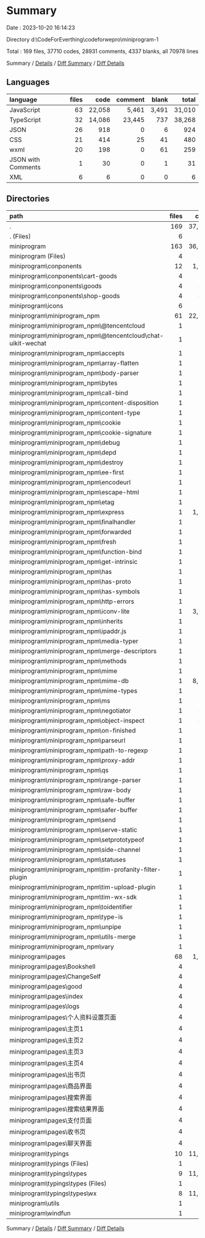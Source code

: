 # Summary

Date : 2023-10-20 16:14:23

Directory d:\\CodeForEverthing\\codeforwepro\\miniprogram-1

Total : 169 files,  37710 codes, 28931 comments, 4337 blanks, all 70978 lines

Summary / [Details](details.md) / [Diff Summary](diff.md) / [Diff Details](diff-details.md)

## Languages
| language | files | code | comment | blank | total |
| :--- | ---: | ---: | ---: | ---: | ---: |
| JavaScript | 63 | 22,058 | 5,461 | 3,491 | 31,010 |
| TypeScript | 32 | 14,086 | 23,445 | 737 | 38,268 |
| JSON | 26 | 918 | 0 | 6 | 924 |
| CSS | 21 | 414 | 25 | 41 | 480 |
| wxml | 20 | 198 | 0 | 61 | 259 |
| JSON with Comments | 1 | 30 | 0 | 1 | 31 |
| XML | 6 | 6 | 0 | 0 | 6 |

## Directories
| path | files | code | comment | blank | total |
| :--- | ---: | ---: | ---: | ---: | ---: |
| . | 169 | 37,710 | 28,931 | 4,337 | 70,978 |
| . (Files) | 6 | 826 | 6 | 4 | 836 |
| miniprogram | 163 | 36,884 | 28,925 | 4,333 | 70,142 |
| miniprogram (Files) | 4 | 106 | 6 | 2 | 114 |
| miniprogram\\conponents | 12 | 1,290 | 86 | 81 | 1,457 |
| miniprogram\\conponents\\cart-goods | 4 | 416 | 28 | 27 | 471 |
| miniprogram\\conponents\\goods | 4 | 442 | 29 | 27 | 498 |
| miniprogram\\conponents\\shop-goods | 4 | 432 | 29 | 27 | 488 |
| miniprogram\\icons | 6 | 6 | 0 | 0 | 6 |
| miniprogram\\miniprogram_npm | 61 | 22,025 | 5,453 | 3,487 | 30,965 |
| miniprogram\\miniprogram_npm\\@tencentcloud | 1 | 177 | 14 | 8 | 199 |
| miniprogram\\miniprogram_npm\\@tencentcloud\\chat-uikit-wechat | 1 | 177 | 14 | 8 | 199 |
| miniprogram\\miniprogram_npm\\accepts | 1 | 94 | 121 | 36 | 251 |
| miniprogram\\miniprogram_npm\\array-flatten | 1 | 39 | 27 | 11 | 77 |
| miniprogram\\miniprogram_npm\\body-parser | 1 | 617 | 317 | 197 | 1,131 |
| miniprogram\\miniprogram_npm\\bytes | 1 | 94 | 60 | 29 | 183 |
| miniprogram\\miniprogram_npm\\call-bind | 1 | 47 | 4 | 9 | 60 |
| miniprogram\\miniprogram_npm\\content-disposition | 1 | 180 | 201 | 90 | 471 |
| miniprogram\\miniprogram_npm\\content-type | 1 | 111 | 81 | 46 | 238 |
| miniprogram\\miniprogram_npm\\cookie | 1 | 151 | 78 | 54 | 283 |
| miniprogram\\miniprogram_npm\\cookie-signature | 1 | 30 | 25 | 9 | 64 |
| miniprogram\\miniprogram_npm\\debug | 1 | 326 | 223 | 118 | 667 |
| miniprogram\\miniprogram_npm\\depd | 1 | 320 | 108 | 123 | 551 |
| miniprogram\\miniprogram_npm\\destroy | 1 | 96 | 92 | 34 | 222 |
| miniprogram\\miniprogram_npm\\ee-first | 1 | 61 | 25 | 22 | 108 |
| miniprogram\\miniprogram_npm\\encodeurl | 1 | 19 | 41 | 13 | 73 |
| miniprogram\\miniprogram_npm\\escape-html | 1 | 52 | 24 | 15 | 91 |
| miniprogram\\miniprogram_npm\\etag | 1 | 61 | 57 | 26 | 144 |
| miniprogram\\miniprogram_npm\\express | 1 | 1,887 | 1,599 | 697 | 4,183 |
| miniprogram\\miniprogram_npm\\finalhandler | 1 | 162 | 124 | 63 | 349 |
| miniprogram\\miniprogram_npm\\forwarded | 1 | 52 | 35 | 16 | 103 |
| miniprogram\\miniprogram_npm\\fresh | 1 | 78 | 46 | 26 | 150 |
| miniprogram\\miniprogram_npm\\function-bind | 1 | 56 | 3 | 14 | 73 |
| miniprogram\\miniprogram_npm\\get-intrinsic | 1 | 317 | 15 | 32 | 364 |
| miniprogram\\miniprogram_npm\\has | 1 | 12 | 2 | 4 | 18 |
| miniprogram\\miniprogram_npm\\has-proto | 1 | 17 | 2 | 5 | 24 |
| miniprogram\\miniprogram_npm\\has-symbols | 1 | 44 | 9 | 18 | 71 |
| miniprogram\\miniprogram_npm\\http-errors | 1 | 174 | 70 | 58 | 302 |
| miniprogram\\miniprogram_npm\\iconv-lite | 1 | 3,194 | 266 | 458 | 3,918 |
| miniprogram\\miniprogram_npm\\inherits | 1 | 44 | 6 | 2 | 52 |
| miniprogram\\miniprogram_npm\\ipaddr.js | 1 | 626 | 2 | 58 | 686 |
| miniprogram\\miniprogram_npm\\media-typer | 1 | 132 | 102 | 49 | 283 |
| miniprogram\\miniprogram_npm\\merge-descriptors | 1 | 31 | 28 | 14 | 73 |
| miniprogram\\miniprogram_npm\\methods | 1 | 47 | 24 | 11 | 82 |
| miniprogram\\miniprogram_npm\\mime | 1 | 64 | 40 | 20 | 124 |
| miniprogram\\miniprogram_npm\\mime-db | 1 | 8,532 | 11 | 4 | 8,547 |
| miniprogram\\miniprogram_npm\\mime-types | 1 | 98 | 61 | 42 | 201 |
| miniprogram\\miniprogram_npm\\ms | 1 | 111 | 42 | 12 | 165 |
| miniprogram\\miniprogram_npm\\negotiator | 1 | 481 | 263 | 189 | 933 |
| miniprogram\\miniprogram_npm\\object-inspect | 1 | 487 | 6 | 40 | 533 |
| miniprogram\\miniprogram_npm\\on-finished | 1 | 107 | 90 | 50 | 247 |
| miniprogram\\miniprogram_npm\\parseurl | 1 | 86 | 54 | 31 | 171 |
| miniprogram\\miniprogram_npm\\path-to-regexp | 1 | 90 | 29 | 23 | 142 |
| miniprogram\\miniprogram_npm\\proxy-addr | 1 | 178 | 94 | 68 | 340 |
| miniprogram\\miniprogram_npm\\qs | 1 | 727 | 28 | 145 | 900 |
| miniprogram\\miniprogram_npm\\range-parser | 1 | 86 | 55 | 34 | 175 |
| miniprogram\\miniprogram_npm\\raw-body | 1 | 195 | 87 | 60 | 342 |
| miniprogram\\miniprogram_npm\\safe-buffer | 1 | 62 | 7 | 9 | 78 |
| miniprogram\\miniprogram_npm\\safer-buffer | 1 | 71 | 5 | 14 | 90 |
| miniprogram\\miniprogram_npm\\send | 1 | 600 | 356 | 200 | 1,156 |
| miniprogram\\miniprogram_npm\\serve-static | 1 | 122 | 61 | 40 | 223 |
| miniprogram\\miniprogram_npm\\setprototypeof | 1 | 23 | 3 | 4 | 30 |
| miniprogram\\miniprogram_npm\\side-channel | 1 | 113 | 16 | 8 | 137 |
| miniprogram\\miniprogram_npm\\statuses | 1 | 141 | 53 | 33 | 227 |
| miniprogram\\miniprogram_npm\\tim-profanity-filter-plugin | 1 | 13 | 14 | 1 | 28 |
| miniprogram\\miniprogram_npm\\tim-upload-plugin | 1 | 11 | 2 | 1 | 14 |
| miniprogram\\miniprogram_npm\\tim-wx-sdk | 1 | 11 | 2 | 1 | 14 |
| miniprogram\\miniprogram_npm\\toidentifier | 1 | 20 | 18 | 7 | 45 |
| miniprogram\\miniprogram_npm\\type-is | 1 | 107 | 132 | 40 | 279 |
| miniprogram\\miniprogram_npm\\unpipe | 1 | 41 | 24 | 17 | 82 |
| miniprogram\\miniprogram_npm\\utils-merge | 1 | 18 | 16 | 2 | 36 |
| miniprogram\\miniprogram_npm\\vary | 1 | 82 | 53 | 27 | 162 |
| miniprogram\\pages | 68 | 1,588 | 542 | 406 | 2,536 |
| miniprogram\\pages\\Bookshell | 4 | 225 | 40 | 27 | 292 |
| miniprogram\\pages\\ChangeSelf | 4 | 44 | 30 | 18 | 92 |
| miniprogram\\pages\\good | 4 | 168 | 38 | 28 | 234 |
| miniprogram\\pages\\index | 4 | 23 | 28 | 21 | 72 |
| miniprogram\\pages\\logs | 4 | 34 | 2 | 4 | 40 |
| miniprogram\\pages\\个人资料设置页面 | 4 | 44 | 30 | 20 | 94 |
| miniprogram\\pages\\主页1 | 4 | 162 | 36 | 33 | 231 |
| miniprogram\\pages\\主页2 | 4 | 61 | 31 | 28 | 120 |
| miniprogram\\pages\\主页3 | 4 | 60 | 31 | 28 | 119 |
| miniprogram\\pages\\主页4 | 4 | 188 | 43 | 36 | 267 |
| miniprogram\\pages\\出书页 | 4 | 51 | 30 | 20 | 101 |
| miniprogram\\pages\\商品界面 | 4 | 118 | 31 | 27 | 176 |
| miniprogram\\pages\\搜索界面 | 4 | 108 | 38 | 28 | 174 |
| miniprogram\\pages\\搜索结果界面 | 4 | 177 | 44 | 28 | 249 |
| miniprogram\\pages\\支付页面 | 4 | 55 | 30 | 19 | 104 |
| miniprogram\\pages\\收书页 | 4 | 44 | 30 | 20 | 94 |
| miniprogram\\pages\\聊天界面 | 4 | 26 | 30 | 21 | 77 |
| miniprogram\\typings | 10 | 11,844 | 22,836 | 351 | 35,031 |
| miniprogram\\typings (Files) | 1 | 6 | 1 | 1 | 8 |
| miniprogram\\typings\\types | 9 | 11,838 | 22,835 | 350 | 35,023 |
| miniprogram\\typings\\types (Files) | 1 | 0 | 1 | 1 | 2 |
| miniprogram\\typings\\types\\wx | 8 | 11,838 | 22,834 | 349 | 35,021 |
| miniprogram\\utils | 1 | 17 | 0 | 3 | 20 |
| miniprogram\\windfun | 1 | 8 | 2 | 3 | 13 |

Summary / [Details](details.md) / [Diff Summary](diff.md) / [Diff Details](diff-details.md)